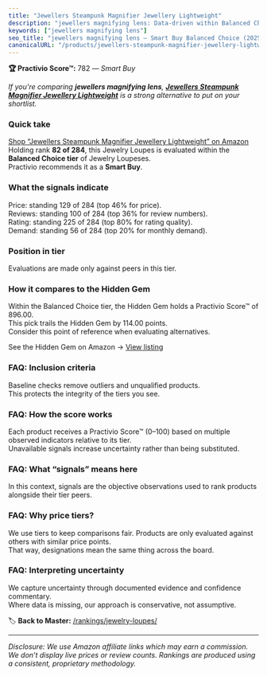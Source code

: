 ```yaml
---
title: "Jewellers Steampunk Magnifier Jewellery Lightweight"
description: "jewellers magnifying lens: Data-driven within Balanced Choice ranking using the Practivio Score™. Positioned by quality, value, demand, findability, momentum."
keywords: ["jewellers magnifying lens"]
seo_title: "jewellers magnifying lens — Smart Buy Balanced Choice (2025)"
canonicalURL: "/products/jewellers-steampunk-magnifier-jewellery-lightweight-B09FSGLY4Z/"
---
```


**🏆 Practivio Score™:** 782 — _Smart Buy_


*If you're comparing **jewellers magnifying lens**, **[Jewellers Steampunk Magnifier Jewellery Lightweight](https://www.amazon.com/dp/B09FSGLY4Z?tag=practivio-20)** is a strong alternative to put on your shortlist.*
### Quick take
[Shop “Jewellers Steampunk Magnifier Jewellery Lightweight” on Amazon](https://www.amazon.com/dp/B09FSGLY4Z?tag=practivio-20)
Holding rank **82 of 284**, this Jewelry Loupes is evaluated within the **Balanced Choice tier** of Jewelry Loupeses.  
Practivio recommends it as a **Smart Buy**.

### What the signals indicate
Price: standing 129 of 284 (top 46% for price).  
Reviews: standing 100 of 284 (top 36% for review numbers).  
Rating: standing 225 of 284 (top 80% for rating quality).  
Demand: standing 56 of 284 (top 20% for monthly demand).

### Position in tier
Evaluations are made only against peers in this tier.

### How it compares to the Hidden Gem
Within the Balanced Choice tier, the Hidden Gem holds a Practivio Score™ of 896.00.  
This pick trails the Hidden Gem by 114.00 points.  
Consider this point of reference when evaluating alternatives.  

See the Hidden Gem on Amazon → [View listing](https://www.amazon.com/dp/B08XXF1VCS?tag=practivio-20)

### FAQ: Inclusion criteria
Baseline checks remove outliers and unqualified products.  
This protects the integrity of the tiers you see.

### FAQ: How the score works
Each product receives a Practivio Score™ (0–100) based on multiple observed indicators relative to its tier.  
Unavailable signals increase uncertainty rather than being substituted.

### FAQ: What “signals” means here
In this context, signals are the objective observations used to rank products alongside their tier peers.

### FAQ: Why price tiers?
We use tiers to keep comparisons fair. Products are only evaluated against others with similar price points.  
That way, designations mean the same thing across the board.

### FAQ: Interpreting uncertainty
We capture uncertainty through documented evidence and confidence commentary.  
Where data is missing, our approach is conservative, not assumptive.


🏷️ **Back to Master:** [/rankings/jewelry-loupes/](/rankings/jewelry-loupes/)

---
_Disclosure: We use Amazon affiliate links which may earn a commission. We don’t display live prices or review counts. Rankings are produced using a consistent, proprietary methodology._
